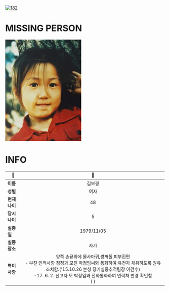 [![182](https://img.shields.io/badge/%EC%8B%A4%EC%A2%85%EC%8B%A0%EA%B3%A0%EB%8A%94%20%EA%B5%AD%EB%B2%88%EC%97%86%EC%9D%B4-182-blue)](http://safe182.go.kr/index.do)

# MISSING PERSON

<img src="./missing_person.jpg">

# INFO

|🔑|💎|
|--|:--:|
|**이름**|김보경|
|**성별**|여자|
|**현재 나이**|48|
|**당시 나이**|5|
|**실종일**|1979/11/05|
|**실종 장소**|자가|
|**특이사항**|양쪽 손끝위에 물사마귀,쌍꺼풀,피부흰편</br>- 부친 인적사항 정정과 모친 박정임씨와 통화하여 유전자 채취하도록 권유조치함.('15.10.26 본청 장기실종추적팀장 이건수)</br>-17. 6. 2. 신고자 모 박정임과 전화통화하여 연락처 변경 확인함</br> ( )|
